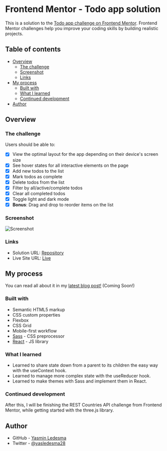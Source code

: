 # Frontend Mentor - Todo app solution

This is a solution to the [Todo app challenge on Frontend Mentor](https://www.frontendmentor.io/challenges/todo-app-Su1_KokOW). Frontend Mentor challenges help you improve your coding skills by building realistic projects. 

## Table of contents

- [Overview](#overview)
  - [The challenge](#the-challenge)
  - [Screenshot](#screenshot)
  - [Links](#links)
- [My process](#my-process)
  - [Built with](#built-with)
  - [What I learned](#what-i-learned)
  - [Continued development](#continued-development)
- [Author](#author)
## Overview

### The challenge

Users should be able to:

- [x] View the optimal layout for the app depending on their device's screen size
- [x] See hover states for all interactive elements on the page
- [x] Add new todos to the list
- [x] Mark todos as complete
- [x] Delete todos from the list
- [x] Filter by all/active/complete todos
- [x] Clear all completed todos
- [x] Toggle light and dark mode
- [x] **Bonus**: Drag and drop to reorder items on the list

### Screenshot

![Screenshot](https://nimbus-screenshots.s3.amazonaws.com/s/d45c0957e4e7aea8ed06c5cad3cec4dd.png)

### Links

- Solution URL: [Repository](https://github.com/yasledesma/fem-todo)
- Live Site URL: [Live](https://eloquent-jennings-f7342d.netlify.app/)

## My process
You can read all about it in my [latest blog post!](#) (Coming Soon!)

### Built with

- Semantic HTML5 markup
- CSS custom properties
- Flexbox
- CSS Grid
- Mobile-first workflow
- [Sass](https://sass-lang.com/) - CSS preprocessor
- [React](https://reactjs.org/) - JS library

### What I learned

- Learned to share state down from a parent to its children the easy way with the useContext hook.
- Learned to manage more complex state with the useReducer hook.
- Learned to make themes with Sass and implement them in React.


### Continued development

After this, I will be finishing the REST Countries API challenge from Frontend Mentor, while getting started with the three.js library.

## Author

- GitHub - [Yasmin Ledesma](https://github.com/yasledesma)
- Twitter - [@yasledesma28](https://www.twitter.com/yasledesma28)